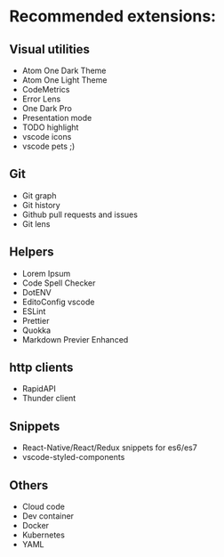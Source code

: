 # Recommended extensions:

## Visual utilities
- Atom One Dark Theme
- Atom One Light Theme
- CodeMetrics
- Error Lens
- One Dark Pro
- Presentation mode
- TODO highlight
- vscode icons
- vscode pets ;)

## Git
- Git graph
- Git history
- Github pull requests and issues
- Git lens

## Helpers
- Lorem Ipsum
- Code Spell Checker
- DotENV
- EditoConfig vscode
- ESLint
- Prettier
- Quokka
- Markdown Previer Enhanced

## http clients
- RapidAPI
- Thunder client

## Snippets
- React-Native/React/Redux snippets for es6/es7
- vscode-styled-components

## Others
- Cloud code
- Dev container
- Docker
- Kubernetes
- YAML
